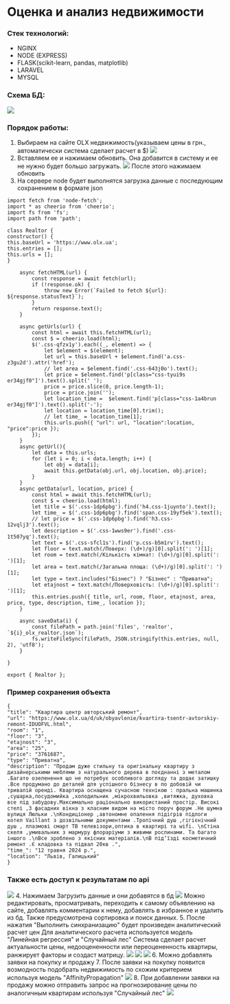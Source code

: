 # Оценка и анализ недвижимости
### Стек технологий:
- NGINX
- NODE (EXPRESS)
- FLASK(scikit-learn, pandas, matplotlib)
- LARAVEL
- MYSQL

### Схема БД:
![](./img/1.png)
### Порядок работы:
1. Выбираем на сайте OLX недвижимость(указываем цены в грн., автоматически система сделает расчет в $)
![](./img/2.png)
2. Вставляем ее и нажимаем обновить. Она добавится в систему и ее не нужно будет большо загружать.
![](./img/3.png)
После этого нажимаем обновить
3. На сервере node будет выполнятся загрузка данные с последующим сохранением в формате json
```
import fetch from 'node-fetch';
import * as cheerio from 'cheerio';
import fs from 'fs';
import path from 'path';

class Realtor {
constructor() {
this.baseUrl = 'https://www.olx.ua';
this.entries = [];
this.urls = [];
}

    async fetchHTML(url) {
        const response = await fetch(url);
        if (!response.ok) {
            throw new Error(`Failed to fetch ${url}: ${response.statusText}`);
        }
        return response.text();
    }

    async getUrls(url) {
        const html = await this.fetchHTML(url);
        const $ = cheerio.load(html);
        $('.css-qfzx1y').each((_, element) => {
            let $element = $(element);
            let url = this.baseUrl + $element.find('a.css-z3gu2d').attr('href');
            // let area = $element.find('.css-643j0o').text();
            let price = $element.find('p[class="css-tyui9s er34gjf0"]').text().split(' ');
            price = price.slice(0, price.length-1);
            price = price.join('');
            let location_time =  $element.find('p[class="css-1a4brun er34gjf0"]').text().split('-');
            let location = location_time[0].trim();
            // let time_ = location_time[1];
            this.urls.push({ "url": url, "location":location, "price":price });
        });
    }
    async getUrl(){
        let data = this.urls;
        for (let i = 0; i < data.length; i++) {
            let obj = data[i];
            await this.getData(obj.url, obj.location, obj.price);
        }
    }
    async getData(url, location, price) {
        const html = await this.fetchHTML(url);
        const $ = cheerio.load(html);
        let title = $('.css-1dp6pbg').find('h4.css-1juynto').text();
        let time_ = $('.css-1dp6pbg').find('span.css-19yf5ek').text();
        // let price = $('.css-1dp6pbg').find('h3.css-12vqlj3').text();
        let description = $('.css-1wws9er').find('.css-1t507yq').text();
        let text = $('.css-sfcl1s').find('p.css-b5m1rv').text();
        let floor = text.match(/Поверх: (\d+)/g)[0].split(': ')[1];
        let room = text.match(/Кількість кімнат: (\d+)/g)[0].split(': ')[1];
        let area = text.match(/Загальна площа: (\d+)/g)[0].split(': ')[1];
        let type = text.includes("Бізнес") ? "Бізнес" : "Приватна";
        let etajnost = text.match(/Поверховість: (\d+)/g)[0].split(': ')[1];
        this.entries.push({ title, url, room, floor, etajnost, area, price, type, description, time_, location });
    }

    async saveData(i) {
        const filePath = path.join('files', 'realtor', `${i}_olx_realtor.json`);
        fs.writeFileSync(filePath, JSON.stringify(this.entries, null, 2), 'utf8');
    }

}

export { Realtor };
```
### Пример сохранения объекта
```
{
"title": "Квартира центр авторський ремонт",
"url": "https://www.olx.ua/d/uk/obyavlenie/kvartira-tsentr-avtorskiy-remont-IDUOFVL.html",
"room": "1",
"floor": "3",
"etajnost": "3",
"area": "25",
"price": "3761687",
"type": "Приватна",
"description": "Продам дуже стильну та оригінальну квартиру з дизайнерськими меблями з натурального дерева в поєднанні з металом .Багато озеленення що не потребує особливого догляду та додає затишку .Все продумано до деталей для успішного бізнесу в по добовій чи тривалій оренді. Квартира оснащена сучасною технікою : пральна машинка ,сушарка,посудомийка ,холодильник ,мікрохвильовка ,витяжка, духовка все під забудову.Максимально раціонально використаний простір. Високі стелі ,3 фасадних вікна з класним видом на місто поруч форум .Не шумна вулиця Люльки .\nКондиціонер ,автономне опалення підігрів підлоги котел Vaillant з дозвільними документами .Тропічний душ ,гігієнічний душ , плазмові смарт ТВ телевізори,оптика в квартирі та wifi. \nСтіна скеля ,умивальник з мармуру флораріуми з живими рослинами. Та багато іншого .\nВсе зроблено з якісних матеріалів.\nВ підʼїзді косметичний ремонт .Є кладовка та підвал 20кв .",
"time_": "12 травня 2024 р.",
"location": "Львів, Галицький"
}
```
### Также есть доступ к результатам по api
![](./img/4.png)
4. Нажимаем Загрузить данные и они добавятся в бд
![](./img/5.png)
Можно редактировать, просматривать, переходить к самому объявлению на сайте, добавлять комментарии к нему,
добавлять в избранное и удалить из бд. Также предусмотрена сортировка и поиск данных.
5. После нажатия "Выполнить синхранизацию" будет произведен аналитический расчет цен
Для аналитического расчета используется модель "Линейная регрессия" и "Случайный лес"
Система сделает расчет актуальности цены, недооцененности или переоцененность квартиры, ранжирует факторы и создаст матрицу.
![](./img/8.png)
![](./img/6.png)
![](./img/7.png)
6. Можно добавлять заявки на покупку и продажу
7. После заявки на покупку появится возмодность подобрать недвижимость по схожим критерием используя модель "AffinityPropagation"
![](./img/9.png)
8. При добавлении заявки на продажу можно отправить запрос на прогнозирование цены по аналогичным квартирам используя "Случайный лес"
![](./img/10.png)